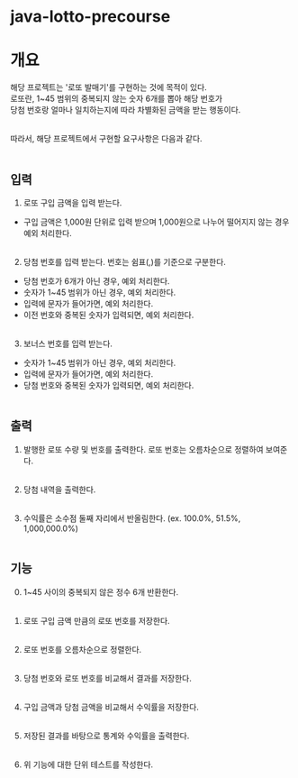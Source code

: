 # java-lotto-precourse
# 개요<br>

해당 프로젝트는 '로또 발매기'를 구현하는 것에 목적이 있다.<br>
로또란, 1~45 범위의 중복되지 않는 숫자 6개를 뽑아 해당 번호가<br>
당첨 번호랑 얼마나 일치하는지에 따라 차별화된 금액을 받는 행동이다.<br><br>

따라서, 해당 프로젝트에서 구현할 요구사항은 다음과 같다.<br><br>

## 입력<br>
1. 로또 구입 금액을 입력 받는다.<br>
- 구입 금액은 1,000원 단위로 입력 받으며 1,000원으로 나누어 떨어지지 않는 경우 예외 처리한다.<br><br>

2. 당첨 번호를 입력 받는다. 번호는 쉼표(,)를 기준으로 구분한다.<br>
- 당첨 번호가 6개가 아닌 경우, 예외 처리한다.<br>
- 숫자가 1~45 범위가 아닌 경우, 예외 처리한다.<br>
- 입력에 문자가 들어가면, 예외 처리한다.<br>
- 이전 번호와 중복된 숫자가 입력되면, 예외 처리한다.<br><br>

3. 보너스 번호를 입력 받는다.<br>
- 숫자가 1~45 범위가 아닌 경우, 예외 처리한다.<br>
- 입력에 문자가 들어가면, 예외 처리한다.<br>
- 당첨 번호와 중복된 숫자가 입력되면, 예외 처리한다.<br><br>

## 출력<br>
1. 발행한 로또 수량 및 번호를 출력한다. 로또 번호는 오름차순으로 정렬하여 보여준다.<br><br>

2. 당첨 내역을 출력한다.<br><br>

3. 수익률은 소수점 둘째 자리에서 반올림한다. (ex. 100.0%, 51.5%, 1,000,000.0%)<br><br>

## 기능<br>
0. 1~45 사이의 중복되지 않은 정수 6개 반환한다.<br><br>

1. 로또 구입 금액 만큼의 로또 번호를 저장한다.<br><br>

2. 로또 번호를 오름차순으로 정렬한다.<br><br>

3. 당첨 번호와 로또 번호를 비교해서 결과를 저장한다.<br><br>

4. 구입 금액과 당첨 금액을 비교해서 수익률을 저장한다.<br><br>

5. 저장된 결과를 바탕으로 통계와 수익률을 출력한다.<br><br>

6. 위 기능에 대한 단위 테스트를 작성한다.